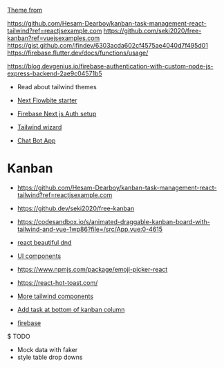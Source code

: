 [Theme from](https://www.tailwindawesome.com/resources/flowbite-admin-dashboard/demo)

https://github.com/Hesam-Dearboy/kanban-task-management-react-tailwind?ref=reactjsexample.com
https://github.com/seki2020/free-kanban?ref=vuejsexamples.com
https://gist.github.com/ifindev/6303acda602cf4575ae4040d7f495d01
https://firebase.flutter.dev/docs/functions/usage/

https://blog.devgenius.io/firebase-authentication-with-custom-node-js-express-backend-2ae9c04571b5

- Read about tailwind themes

- [Next Flowbite starter](https://github.dev/tulupinc/flowbite-next-starter)
- [ Firebase Next js Auth setup](https://levelup.gitconnected.com/auth-with-firebase-for-your-next-js-react-app-in-2023-a30b65b5b2b1)
- [Tailwind wizard](https://www.creative-tim.com/learning-lab/tailwind/html/wizard/soft-ui-dashboard/)
- [Chat Bot App](https://github.dev/vercel-labs/ai-chatbot)

# Kanban

- https://github.com/Hesam-Dearboy/kanban-task-management-react-tailwind?ref=reactjsexample.com
- https://github.dev/seki2020/free-kanban
- https://codesandbox.io/s/animated-draggable-kanban-board-with-tailwind-and-vue-1wp86?file=/src/App.vue:0-4615
- [react beautiful dnd](https://react-beautiful-dnd.netlify.app/?path=/story/virtual-react-virtualized--board)

- [UI components](https://horizon-ui.com/docs-tailwind/docs/react/accordion)
- https://www.npmjs.com/package/emoji-picker-react
- https://react-hot-toast.com/
- [More tailwind components](https://tailwindflex.com/gmer33/customer-support-chatbox)

- [Add task at bottom of kanban column](https://github.com/vunhutien/kanban-ui)

- [firebase](https://youtu.be/2hR-uWjBAgw)


$ TODO
- Mock data with faker
- style table drop downs